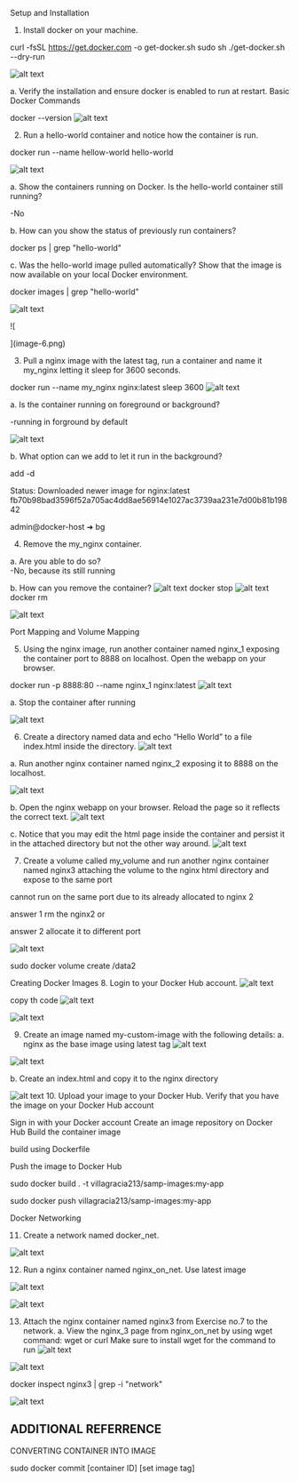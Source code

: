 Setup and Installation 
1. Install docker on your machine. 

curl -fsSL https://get.docker.com -o get-docker.sh
sudo sh ./get-docker.sh --dry-run

![alt text](image-1.png)

a. Verify the installation and ensure docker is enabled to run at restart. 
Basic Docker Commands 

docker --version 
![alt text](image-2.png)

2. Run a hello-world container and notice how the container is run. 

docker run --name hellow-world hello-world

![alt text](image-4.png)

a. Show the containers running on Docker. Is the hello-world container 
still running?  

-No


b. How can you show the status of previously run containers? 

docker ps | grep "hello-world"

c. Was the hello-world image pulled automatically? Show that the image 
is now available on your local Docker environment. 

docker images | grep "hello-world"

![alt text](image-5.png)

![
    
](image-6.png)


3. Pull a nginx image with the latest tag, run a container and name it my_nginx 
letting it sleep for 3600 seconds.  

docker run --name my_nginx nginx:latest sleep 3600
![alt text](image-7.png)

a. Is the container running on foreground or background? 

-running in forground by default

![alt text](image-8.png)

b. What option can we add to let it run in the background? 

add -d

Status: Downloaded newer image for nginx:latest
fb70b98bad3596f52a705ac4dd8ae56914e1027ac3739aa231e7d00b81b19842

admin@docker-host ➜  bg

4. Remove the my_nginx container.  

a. Are you able to do so?  
-No, because its still running

b. How can you remove the container? 
![alt text](image-9.png)
docker stop 
![alt text](image-10.png)
docker rm 

![alt text](image-11.png)

Port Mapping and Volume Mapping 

5. Using the nginx image, run another container named nginx_1 exposing the 
container port to 8888 on localhost. Open the webapp on your browser.  

docker run -p 8888:80 --name nginx_1 nginx:latest
![alt text](image-12.png)



a. Stop the container after running 

![alt text](image-13.png)

6. Create a directory named data and echo “Hello World” to a file index.html 
inside the directory. 
![alt text](image-14.png)

a. Run another nginx container named nginx_2 exposing it to 8888 on the 
localhost. 

![alt text](image-15.png)

b. Open the nginx webapp on your browser. Reload the page so it reflects 
the correct text. 
![alt text](image-16.png)

c. Notice that you may edit the html page inside the container and persist 
it in the attached directory but not the other way around. 
![alt text](image-17.png)


7. Create a volume called my_volume and run another nginx container named 
nginx3 attaching the volume to the nginx html directory and expose to the 
same port 

cannot run on the same port due to its already allocated to nginx 2

answer 1 rm the nginx2 or


answer 2 allocate it to different port 

![alt text](image-18.png)

sudo docker volume create /data2

Creating Docker Images 
8. Login to your Docker Hub account. 
![alt text](image-19.png)

copy th code 
![alt text](image-20.png)

![alt text](image-21.png)

9. Create an image named my-custom-image with the following details: 
a. nginx as the base image using latest tag 
![alt text](image-23.png)

![alt text](image-22.png)


b. Create an index.html and copy it to the nginx directory 

![alt text](image-24.png)
10. Upload your image to your Docker Hub. Verify that you have the image on 
your Docker Hub account 

Sign in with your Docker account
Create an image repository on Docker Hub
Build the container image

build using Dockerfile

Push the image to Docker Hub

sudo docker build . -t villagracia213/samp-images:my-app

sudo docker push villagracia213/samp-images:my-app

Docker Networking 

11. Create a network named docker_net. 

![alt text](image-25.png)


12. Run a nginx container named nginx_on_net. Use latest image 

![alt text](image-26.png)

![alt text](image-27.png)


13. Attach the nginx container named nginx3 from Exercise no.7 to the network. 
a. 
View the nginx_3 page from nginx_on_net by using wget 
command: wget or curl 
Make sure to install wget for the command to run
![alt text](image-28.png)




![alt text](image-29.png)



docker inspect nginx3 | grep -i "network"


![alt text](image-30.png)


## ADDITIONAL REFERRENCE

CONVERTING CONTAINER INTO IMAGE

sudo docker commit [container ID] [set image tag]


